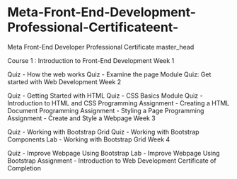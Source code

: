 # Meta-Front-End-Development-Professional-Certificateent-
Meta Front-End Developer Professional Certificate
master_head

Course 1 : Introduction to Front-End Development
Week 1

Quiz - How the web works
Quiz - Examine the page
Module Quiz: Get started with Web Development
Week 2

Quiz - Getting Started with HTML
Quiz - CSS Basics
Module Quiz - Introduction to HTML and CSS
Programming Assignment - Creating a HTML Document
Programming Assignment - Styling a Page
Programming Assignment - Create and Style a Webpage
Week 3

Quiz - Working with Bootstrap Grid
Quiz - Working with Bootstrap Components
Lab - Working with Bootstrap Grid
Week 4

Quiz - Improve Webpage Using Bootstrap
Lab - Improve Webpage Using Bootstrap
Assignment - Introduction to Web Development
Certificate of Completion
